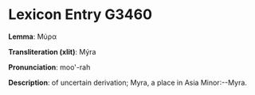 # Lexicon Entry G3460

**Lemma**: Μύρα

**Transliteration (xlit)**: Mýra

**Pronunciation**: moo'-rah

**Description**:
of uncertain derivation; Myra, a place in Asia Minor:--Myra.
